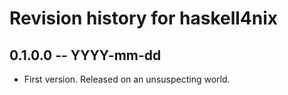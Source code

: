# Revision history for haskell4nix

## 0.1.0.0 -- YYYY-mm-dd

* First version. Released on an unsuspecting world.
